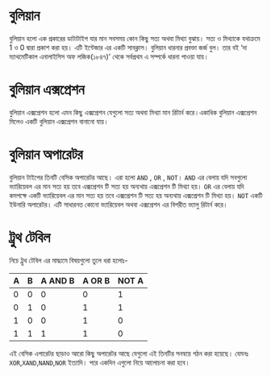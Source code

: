 # বুলিয়ান 
বুলিয়ান হলো এক প্রকারের ডাটাটাইপ যার মান সবসময় কোন কিছু সত্য অথবা মিথ্যা বুঝায়। সত্য ও মিথ্যাকে যথাক্রমে 1 ও 0 দ্বারা প্রকাশ করা হয়। এটি ইন্টেজার এর একটি সাবক্লাস।
বুলিয়ান ধারনার প্রবক্তা জর্জ বুল। তার বই ‘দা ম্যাথমেটিকাল এনালাইসিস অফ লজিক(১৮৪৭)’ থেকে সর্বপ্রথম এ সম্পর্কে ধারনা পাওয়া যায়।  

# বুলিয়ান এক্সপ্রেশন
বুলিয়ান এক্সপ্রেশন হলো এমন কিছু এক্সপ্রেশন যেগুলো সত্য অথবা মিথ্যা মান রিটার্ন করে।একাধিক বুলিয়ান এক্সপ্রেশন মিলেও একটি বুলিয়ান এক্সপ্রেশন বানানো যায়।
# বুলিয়ান অপারেটর
বুলিয়ান টাইপের তিনটি বেসিক অপারেটর আছে। এরা হলো ```AND``` , ```OR``` , ```NOT```।
```AND``` এর বেলায় যদি সবগুলো ভ্যারিয়েবল এর মান সত্য হয় তবে এক্সপ্রেশন টি সত্য হয় অন্যথায় এক্সপ্রেশন টি মিথ্যা হয়।
```OR``` এর বেলায় যদি কমপক্ষে একটি ভ্যারিয়েবল এর মান সত্য হয় তবে এক্সপ্রেশন টি সত্য হয় অন্যথায় এক্সপ্রেশন টি মিথ্যা হয়।
```NOT``` একটি ইউনারি অপারেটর। এটি সাধারনত কোনো ভ্যারিয়েবল অথবা এক্সপ্রেশন এর বিপরীত ভ্যালু রিটার্ন করে। 
# ট্রুথ টেবিল
নিচে ট্রুথ টেবিল এর মাদ্ধ্যমে বিষয়গুলো তুলে ধরা হলোঃ-


| A | B | A AND B | A OR B | NOT A |
|---|---|---|---|---|
| 0 | 0 | 0 | 0 | 1 |
| 0 | 1 | 0 | 1 | 1 |
| 1 | 0 | 0 | 1 | 0 |
| 1 | 1 | 1 | 1 | 0 |


এই বেসিক এপারেটর ছাড়াও আরো কিছু অপারেটর আছে যেগুলো এই তিনটির সনন্বয়ে গঠন করা হয়েছে। যেমনঃ ```XOR```,```XAND```,```NAND```,```NOR``` ইত্যাদি। পরে একদিন এগুলো নিয়ে আলোচনা করা হবে।
